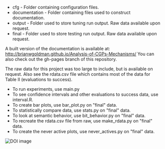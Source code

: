 * cfg - Folder containing configuration files.
* documentation - Folder containing files used to construct documentation.
* output - Folder used to store tuning run output.  Raw data available upon request.
* final - Folder used to store testing run output.  Raw data available upon request.

A built version of the documentation is available at: http://brianwgoldman.github.io/Analysis-of-CGPs-Mechanisms/
You can also check out the gh-pages branch of this repository.

The raw data for this project was too large to include, but is available on request.
Also see the rdata.csv file which contains most of the data for Table II
(evaluations to success).

* To run experiments, use main.py
* To see confidence intervals and other evaluations to success data, use interval.R.
* To create bar plots, use bar_plot.py on "final" data.
* To statistically compare data, use stats.py on "final" data.
* To look at semantic behavior, use bit_behavior.py on "final" data.
* To recreate the rdata.csv file from raw, use make_rdata.py on "final" data.
* To create the never active plots, use never_actives.py on "final" data.

![DOI image](https://zenodo.org/badge/doi/10.5281/zenodo.17493.svg)
